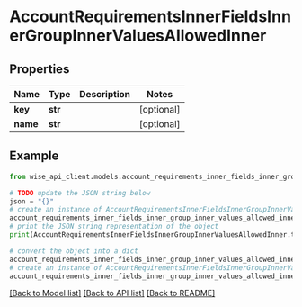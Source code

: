 # AccountRequirementsInnerFieldsInnerGroupInnerValuesAllowedInner


## Properties

Name | Type | Description | Notes
------------ | ------------- | ------------- | -------------
**key** | **str** |  | [optional] 
**name** | **str** |  | [optional] 

## Example

```python
from wise_api_client.models.account_requirements_inner_fields_inner_group_inner_values_allowed_inner import AccountRequirementsInnerFieldsInnerGroupInnerValuesAllowedInner

# TODO update the JSON string below
json = "{}"
# create an instance of AccountRequirementsInnerFieldsInnerGroupInnerValuesAllowedInner from a JSON string
account_requirements_inner_fields_inner_group_inner_values_allowed_inner_instance = AccountRequirementsInnerFieldsInnerGroupInnerValuesAllowedInner.from_json(json)
# print the JSON string representation of the object
print(AccountRequirementsInnerFieldsInnerGroupInnerValuesAllowedInner.to_json())

# convert the object into a dict
account_requirements_inner_fields_inner_group_inner_values_allowed_inner_dict = account_requirements_inner_fields_inner_group_inner_values_allowed_inner_instance.to_dict()
# create an instance of AccountRequirementsInnerFieldsInnerGroupInnerValuesAllowedInner from a dict
account_requirements_inner_fields_inner_group_inner_values_allowed_inner_from_dict = AccountRequirementsInnerFieldsInnerGroupInnerValuesAllowedInner.from_dict(account_requirements_inner_fields_inner_group_inner_values_allowed_inner_dict)
```
[[Back to Model list]](../README.md#documentation-for-models) [[Back to API list]](../README.md#documentation-for-api-endpoints) [[Back to README]](../README.md)


